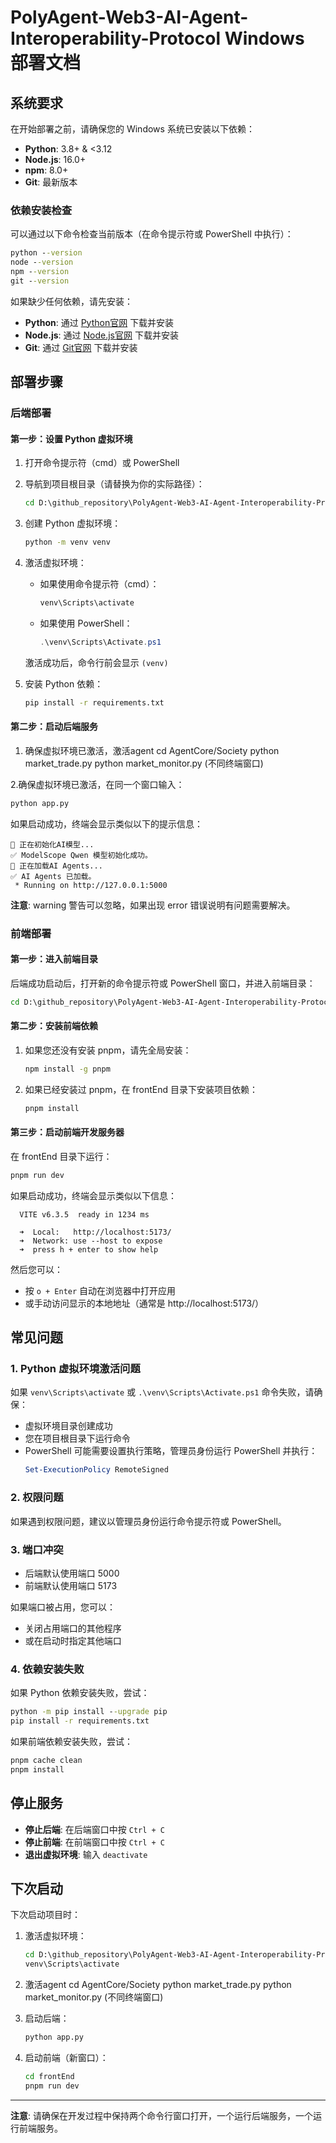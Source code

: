 # PolyAgent-Web3-AI-Agent-Interoperability-Protocol Windows 部署文档

## 系统要求

在开始部署之前，请确保您的 Windows 系统已安装以下依赖：

- **Python**: 3.8+ & <3.12
- **Node.js**: 16.0+
- **npm**: 8.0+
- **Git**: 最新版本

### 依赖安装检查

可以通过以下命令检查当前版本（在命令提示符或 PowerShell 中执行）：

```cmd
python --version
node --version
npm --version
git --version
```

如果缺少任何依赖，请先安装：

- **Python**: 通过 [Python官网](https://www.python.org/) 下载并安装
- **Node.js**: 通过 [Node.js官网](https://nodejs.org/) 下载并安装
- **Git**: 通过 [Git官网](https://git-scm.com/) 下载并安装

## 部署步骤

### 后端部署

#### 第一步：设置 Python 虚拟环境

1. 打开命令提示符（cmd）或 PowerShell
2. 导航到项目根目录（请替换为你的实际路径）：
   ```cmd
   cd D:\github_repository\PolyAgent-Web3-AI-Agent-Interoperability-Protocol
   ```

3. 创建 Python 虚拟环境：
   ```cmd
   python -m venv venv
   ```

4. 激活虚拟环境：
   - 如果使用命令提示符（cmd）：
     ```cmd
     venv\Scripts\activate
     ```
   - 如果使用 PowerShell：
     ```powershell
     .\venv\Scripts\Activate.ps1
     ```

   激活成功后，命令行前会显示 `(venv)`

5. 安装 Python 依赖：
   ```cmd
   pip install -r requirements.txt
   ```

#### 第二步：启动后端服务
1. 确保虚拟环境已激活，激活agent
   cd AgentCore/Society
   python market_trade.py
   python market_monitor.py (不同终端窗口)

2.确保虚拟环境已激活，在同一个窗口输入：

```cmd
python app.py
```

如果启动成功，终端会显示类似以下的提示信息：
```
🧠 正在初始化AI模型...
✅ ModelScope Qwen 模型初始化成功。
🤖 正在加载AI Agents...
✅ AI Agents 已加载。
 * Running on http://127.0.0.1:5000
```

**注意**: warning 警告可以忽略，如果出现 error 错误说明有问题需要解决。

### 前端部署

#### 第一步：进入前端目录

后端成功启动后，打开新的命令提示符或 PowerShell 窗口，并进入前端目录：

```cmd
cd D:\github_repository\PolyAgent-Web3-AI-Agent-Interoperability-Protocol\frontEnd
```

#### 第二步：安装前端依赖

1. 如果您还没有安装 pnpm，请先全局安装：
   ```cmd
   npm install -g pnpm
   ```

2. 如果已经安装过 pnpm，在 frontEnd 目录下安装项目依赖：
   ```cmd
   pnpm install
   ```

#### 第三步：启动前端开发服务器

在 frontEnd 目录下运行：

```cmd
pnpm run dev
```

如果启动成功，终端会显示类似以下信息：
```
  VITE v6.3.5  ready in 1234 ms

  ➜  Local:   http://localhost:5173/
  ➜  Network: use --host to expose
  ➜  press h + enter to show help
```

然后您可以：
- 按 `o + Enter` 自动在浏览器中打开应用
- 或手动访问显示的本地地址（通常是 http://localhost:5173/）

## 常见问题

### 1. Python 虚拟环境激活问题

如果 `venv\Scripts\activate` 或 `.\venv\Scripts\Activate.ps1` 命令失败，请确保：
- 虚拟环境目录创建成功
- 您在项目根目录下运行命令
- PowerShell 可能需要设置执行策略，管理员身份运行 PowerShell 并执行：
  ```powershell
  Set-ExecutionPolicy RemoteSigned
  ```

### 2. 权限问题

如果遇到权限问题，建议以管理员身份运行命令提示符或 PowerShell。

### 3. 端口冲突

- 后端默认使用端口 5000
- 前端默认使用端口 5173

如果端口被占用，您可以：
- 关闭占用端口的其他程序
- 或在启动时指定其他端口

### 4. 依赖安装失败

如果 Python 依赖安装失败，尝试：
```cmd
python -m pip install --upgrade pip
pip install -r requirements.txt
```

如果前端依赖安装失败，尝试：
```cmd
pnpm cache clean
pnpm install
```

## 停止服务

- **停止后端**: 在后端窗口中按 `Ctrl + C`
- **停止前端**: 在前端窗口中按 `Ctrl + C`
- **退出虚拟环境**: 输入 `deactivate`

## 下次启动

下次启动项目时：

1. 激活虚拟环境：
   ```cmd
   cd D:\github_repository\PolyAgent-Web3-AI-Agent-Interoperability-Protocol
   venv\Scripts\activate
   ```
2. 激活agent
   cd AgentCore/Society
   python market_trade.py
   python market_monitor.py (不同终端窗口)
3. 启动后端：
   ```cmd
   python app.py
   ```

4. 启动前端（新窗口）：
   ```cmd
   cd frontEnd
   pnpm run dev
   ```

---

**注意**: 请确保在开发过程中保持两个命令行窗口打开，一个运行后端服务，一个运行前端服务。